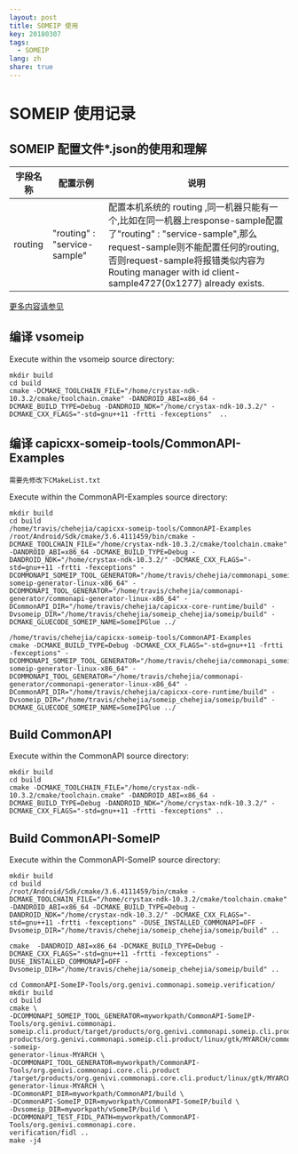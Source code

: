 ```yaml
---
layout: post
title: SOMEIP 使用
key: 20180307
tags:
  - SOMEIP
lang: zh
share: true
---
```


# SOMEIP 使用记录

## SOMEIP 配置文件*.json的使用和理解

| 字段名称 | 配置示例 | 说明 |
|--------|--------|--------|
|routing|   "routing" : "service-sample"     |   配置本机系统的 routing ,同一机器只能有一个,比如在同一机器上response-sample配置了"routing" : "service-sample",那么request-sample则不能配置任何的routing,否则request-sample将报错类似内容为 Routing manager with id client-sample4727(0x1277) already exists.    |

[更多内容请参见](https://docs.projects.genivi.org/vSomeIP/2.0.1/html/README.html#_generating_the_documentation)


## 编译 vsomeip

Execute within the vsomeip source directory:
```
mkdir build
cd build
cmake -DCMAKE_TOOLCHAIN_FILE="/home/crystax-ndk-10.3.2/cmake/toolchain.cmake" -DANDROID_ABI=x86_64 -DCMAKE_BUILD_TYPE=Debug -DANDROID_NDK="/home/crystax-ndk-10.3.2/" -DCMAKE_CXX_FLAGS="-std=gnu++11 -frtti -fexceptions"  .. 
```

## 编译 capicxx-someip-tools/CommonAPI-Examples

`需要先修改下CMakeList.txt`

Execute within the CommonAPI-Examples source directory:
```
mkdir build
cd build
/home/travis/chehejia/capicxx-someip-tools/CommonAPI-Examples
/root/Android/Sdk/cmake/3.6.4111459/bin/cmake -DCMAKE_TOOLCHAIN_FILE="/home/crystax-ndk-10.3.2/cmake/toolchain.cmake" -DANDROID_ABI=x86_64 -DCMAKE_BUILD_TYPE=Debug -DANDROID_NDK="/home/crystax-ndk-10.3.2/" -DCMAKE_CXX_FLAGS="-std=gnu++11 -frtti -fexceptions" -DCOMMONAPI_SOMEIP_TOOL_GENERATOR="/home/travis/chehejia/commonapi_someip_generator/commonapi-someip-generator-linux-x86_64" -DCOMMONAPI_TOOL_GENERATOR="/home/travis/chehejia/commonapi-generator/commonapi-generator-linux-x86_64" -DCommonAPI_DIR="/home/travis/chehejia/capicxx-core-runtime/build" -Dvsomeip_DIR="/home/travis/chehejia/someip_chehejia/someip/build" -DCMAKE_GLUECODE_SOMEIP_NAME=SomeIPGlue ../
```

```
/home/travis/chehejia/capicxx-someip-tools/CommonAPI-Examples
cmake -DCMAKE_BUILD_TYPE=Debug -DCMAKE_CXX_FLAGS="-std=gnu++11 -frtti -fexceptions" -DCOMMONAPI_SOMEIP_TOOL_GENERATOR="/home/travis/chehejia/commonapi_someip_generator/commonapi-someip-generator-linux-x86_64" -DCOMMONAPI_TOOL_GENERATOR="/home/travis/chehejia/commonapi-generator/commonapi-generator-linux-x86_64" -DCommonAPI_DIR="/home/travis/chehejia/capicxx-core-runtime/build" -Dvsomeip_DIR="/home/travis/chehejia/someip_chehejia/someip/build" -DCMAKE_GLUECODE_SOMEIP_NAME=SomeIPGlue ../
```

## Build CommonAPI
Execute within the CommonAPI source directory:
```
mkdir build
cd build
cmake -DCMAKE_TOOLCHAIN_FILE="/home/crystax-ndk-10.3.2/cmake/toolchain.cmake" -DANDROID_ABI=x86_64 -DCMAKE_BUILD_TYPE=Debug -DANDROID_NDK="/home/crystax-ndk-10.3.2/" -DCMAKE_CXX_FLAGS="-std=gnu++11 -frtti -fexceptions" ..
```


## Build CommonAPI-SomeIP
Execute within the CommonAPI-SomeIP source directory:
```
mkdir build
cd build
/root/Android/Sdk/cmake/3.6.4111459/bin/cmake -DCMAKE_TOOLCHAIN_FILE="/home/crystax-ndk-10.3.2/cmake/toolchain.cmake" -DANDROID_ABI=x86_64 -DCMAKE_BUILD_TYPE=Debug -DANDROID_NDK="/home/crystax-ndk-10.3.2/" -DCMAKE_CXX_FLAGS="-std=gnu++11 -frtti -fexceptions" -DUSE_INSTALLED_COMMONAPI=OFF -Dvsomeip_DIR="/home/travis/chehejia/someip_chehejia/someip/build" ..
```
```
cmake  -DANDROID_ABI=x86_64 -DCMAKE_BUILD_TYPE=Debug -DCMAKE_CXX_FLAGS="-std=gnu++11 -frtti -fexceptions" -DUSE_INSTALLED_COMMONAPI=OFF -Dvsomeip_DIR="/home/travis/chehejia/someip_chehejia/someip/build" ..
```


```
cd CommonAPI-SomeIP-Tools/org.genivi.commonapi.someip.verification/
mkdir build
cd build
cmake \
-DCOMMONAPI_SOMEIP_TOOL_GENERATOR=myworkpath/CommonAPI-SomeIP-Tools/org.genivi.commonapi.  
someip.cli.product/target/products/org.genivi.commonapi.someip.cli.product/target/  
products/org.genivi.commonapi.someip.cli.product/linux/gtk/MYARCH/commonapi--someip-  
generator-linux-MYARCH \
-DCOMMONAPI_TOOL_GENERATOR=myworkpath/CommonAPI-Tools/org.genivi.commonapi.core.cli.product  
/target/products/org.genivi.commonapi.core.cli.product/linux/gtk/MYARCH/commonapi-  
generator-linux-MYARCH \
-DCommonAPI_DIR=myworkpath/CommonAPI/build \
-DCommonAPI-SomeIP_DIR=myworkpath/CommonAPI-SomeIP/build \
-Dvsomeip_DIR=myworkpath/vSomeIP/build \
-DCOMMONAPI_TEST_FIDL_PATH=myworkpath/CommonAPI-Tools/org.genivi.commonapi.core.  
verification/fidl ..
make -j4
```